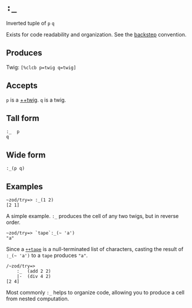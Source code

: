 `:_`
====

Inverted tuple of `p` `q`

Exists for code readability and organization. See the
[backstep]() convention.

Produces
--------

Twig: `[%clcb p=twig q=twig]`

Accepts
-------

`p` is a [++twig](). `q` is a twig.

Tall form
---------

    :_  p
    q

Wide form
---------

    :_(p q)

Examples
--------

    ~zod/try=> :_(1 2)
    [2 1]

A simple example. `:_` produces the cell of any two twigs, but in
reverse order.

    ~zod/try=> `tape`:_(~ 'a')
    "a"

Since a [`++tape`]() is a null-terminated list of characters, casting
the result of `:_(~ 'a')` to a `tape` produces `"a"`.

    /~zod/try=> 
        :_  (add 2 2)
        |-  (div 4 2)
    [2 4]

Most commonly `:_` helps to organize code, allowing you to produce a
cell from nested computation.
